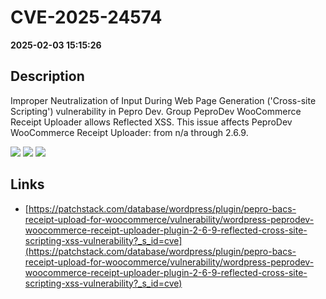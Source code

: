 # CVE-2025-24574

**2025-02-03 15:15:26**

## Description
Improper Neutralization of Input During Web Page Generation ('Cross-site Scripting') vulnerability in Pepro Dev. Group PeproDev WooCommerce Receipt Uploader allows Reflected XSS. This issue affects PeproDev WooCommerce Receipt Uploader: from n/a through 2.6.9.

![](https://img.shields.io/static/v1?label=Score&message=7.1&color=red)
![](https://img.shields.io/static/v1?label=Severity&message=HIGH&color=red)
![](https://img.shields.io/static/v1?label=CWE&message=XSS&color=green)

## Links
- [https://patchstack.com/database/wordpress/plugin/pepro-bacs-receipt-upload-for-woocommerce/vulnerability/wordpress-peprodev-woocommerce-receipt-uploader-plugin-2-6-9-reflected-cross-site-scripting-xss-vulnerability?_s_id=cve](https://patchstack.com/database/wordpress/plugin/pepro-bacs-receipt-upload-for-woocommerce/vulnerability/wordpress-peprodev-woocommerce-receipt-uploader-plugin-2-6-9-reflected-cross-site-scripting-xss-vulnerability?_s_id=cve)
